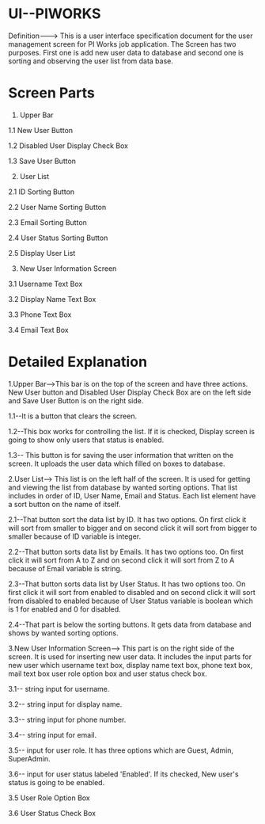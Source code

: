 # UI--PIWORKS
Definition---> This is a user interface specification document for the user management screen for PI Works job application. The Screen has two purposes. First one is add new user data to database and second one is sorting and observing the user list from data base. 

# Screen Parts
1. Upper Bar
  
  1.1 New User Button 
   
  1.2 Disabled User Display Check Box 
   
  1.3 Save User Button 

2. User List
   
  2.1 ID Sorting Button
  
  2.2 User Name Sorting Button
  
  2.3 Email Sorting Button
  
  2.4 User Status Sorting Button
  
  2.5 Display User List
  
3. New User Information Screen

  3.1 Username Text Box

  3.2 Display Name Text Box
  
  3.3 Phone Text Box
  
  3.4 Email Text Box
  
  # Detailed Explanation
 
 1.Upper Bar-->This bar is on the top of the screen and have three actions. New User button and Disabled User Display Check Box are on the left side and Save User Button is on the right side.


  1.1--It is a button that clears the screen.
 
  1.2--This box works for controlling the list. If it is checked, Display screen is going to show only users that status is enabled.
 
  1.3-- This button is for saving the user information that written on the screen. It uploads the user data which filled on boxes to database.
  
  
 2.User List--> This list is on the left half of the screen. It is used for getting and viewing the list from database by wanted sorting options. That list includes in order of ID, User Name, Email and Status. Each list element have a sort button on the name of itself.
 
 
  2.1--That button sort the data list by ID. It has two options. On first click it will sort from smaller to bigger and on second click it will sort from bigger to smaller because of ID variable is integer.

  2.2--That button sorts data list by Emails. It has two options too. On first click it will sort from A to Z and on second click it will sort from Z to A because of Email variable is string.

  2.3--That button sorts data list by User Status. It has two options too. On first click it will sort from enabled to disabled and on second click it will sort from disabled to enabled because of User Status variable is boolean which is 1 for enabled and 0 for disabled.

  2.4--That part is below the sorting buttons. It gets data from database and shows by wanted sorting options.


  3.New User Information Screen--> This part is on the right side of the screen. It is used for inserting new user data. It includes the input parts for new user which username text box, display name text box, phone text box, mail text box user role option box and user status check box.

  3.1-- string input for username.
 
  3.2-- string input for display name.
 
  3.3-- string input for phone number.
 
  3.4-- string input for email.
 
  3.5-- input for user role. It has three options which are Guest, Admin, SuperAdmin. 
 
  3.6-- input for user status labeled 'Enabled'. If its checked, New user's status is going to be enabled.
  
  3.5 User Role Option Box
  
  3.6 User Status Check Box
